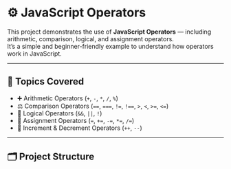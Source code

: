 # ⚙️ JavaScript Operators

This project demonstrates the use of **JavaScript Operators** — including arithmetic, comparison, logical, and assignment operators.  
It’s a simple and beginner-friendly example to understand how operators work in JavaScript.

---

## 🧠 Topics Covered

- ➕ Arithmetic Operators (`+`, `-`, `*`, `/`, `%`)
- ⚖️ Comparison Operators (`==`, `===`, `!=`, `!==`, `>`, `<`, `>=`, `<=`)
- 🧩 Logical Operators (`&&`, `||`, `!`)
- 📝 Assignment Operators (`=`, `+=`, `-=`, `*=`, `/=`)
- 🧮 Increment & Decrement Operators (`++`, `--`)

---

## 🗂️ Project Structure

